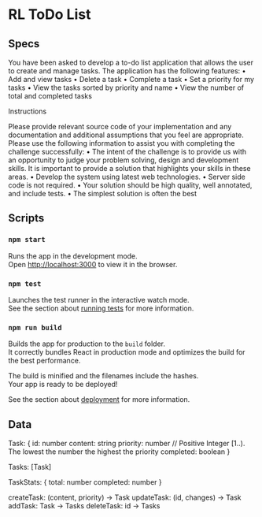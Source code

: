 # RL ToDo List

## Specs

You have been asked to develop a to-do list application that allows the user to create and manage tasks. The application has the following features:
• Add and view tasks
• Delete a task
• Complete a task
• Set a priority for my tasks
• View the tasks sorted by priority and name
• View the number of total and completed tasks

Instructions

Please provide relevant source code of your implementation and any documentation and additional assumptions that you feel are appropriate. Please use the following information to assist you with completing the challenge successfully:
• The intent of the challenge is to provide us with an opportunity to judge your problem solving, design and development skills. It is important to provide a solution that highlights your skills in these areas.
• Develop the system using latest web technologies.
• Server side code is not required.
• Your solution should be high quality, well annotated, and include tests.
• The simplest solution is often the best

## Scripts

### `npm start`

Runs the app in the development mode.\
Open [http://localhost:3000](http://localhost:3000) to view it in the browser.

### `npm test`

Launches the test runner in the interactive watch mode.\
See the section about [running tests](https://facebook.github.io/create-react-app/docs/running-tests) for more information.

### `npm run build`

Builds the app for production to the `build` folder.\
It correctly bundles React in production mode and optimizes the build for the best performance.

The build is minified and the filenames include the hashes.\
Your app is ready to be deployed!

See the section about [deployment](https://facebook.github.io/create-react-app/docs/deployment) for more information.

## Data

Task: {
  id: number
  content: string
  priority: number // Positive Integer [1..). The lowest the number the highest the priority
  completed: boolean
}

Tasks: [Task]

TaskStats: {
  total: number
  completed: number
}

createTask: (content, priority) -> Task
updateTask: (id, changes) -> Task
addTask: Task -> Tasks
deleteTask: id -> Tasks
